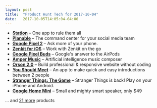 ```yaml
---
layout: post
title:  "Product Hunt Tech for 2017-10-04"
date:   2017-10-05T14:05:04-04:00
---
```


* **[Station](https://www.producthunt.com/posts/station-3?utm_campaign=producthunt-api&utm_medium=api&utm_source=Application%3A+Daily+Digest+RSS+%28ID%3A+3202%29)** – One app to rule them all
* **[Planable](https://www.producthunt.com/posts/planable?utm_campaign=producthunt-api&utm_medium=api&utm_source=Application%3A+Daily+Digest+RSS+%28ID%3A+3202%29)** – The command center for your social media team
* **[Google Pixel 2](https://www.producthunt.com/posts/google-pixel-2?utm_campaign=producthunt-api&utm_medium=api&utm_source=Application%3A+Daily+Digest+RSS+%28ID%3A+3202%29)** – Ask more of your phone.
* **[Zenkit for iOS](https://www.producthunt.com/posts/zenkit-for-ios?utm_campaign=producthunt-api&utm_medium=api&utm_source=Application%3A+Daily+Digest+RSS+%28ID%3A+3202%29)** – Work with Zenkit on the go
* **[Google Pixel Buds](https://www.producthunt.com/posts/google-pixel-buds?utm_campaign=producthunt-api&utm_medium=api&utm_source=Application%3A+Daily+Digest+RSS+%28ID%3A+3202%29)** – Google's answer to the AirPods
* **[Amper Music](https://www.producthunt.com/posts/amper-music?utm_campaign=producthunt-api&utm_medium=api&utm_source=Application%3A+Daily+Digest+RSS+%28ID%3A+3202%29)** – Artificial intelligence music composer
* **[Orson 2.0](https://www.producthunt.com/posts/orson-2-0?utm_campaign=producthunt-api&utm_medium=api&utm_source=Application%3A+Daily+Digest+RSS+%28ID%3A+3202%29)** – Build professional & responsive website without coding
* **[You Should Meet](https://www.producthunt.com/posts/you-should-meet?utm_campaign=producthunt-api&utm_medium=api&utm_source=Application%3A+Daily+Digest+RSS+%28ID%3A+3202%29)** – An app to make quick and easy introductions between 2 people
* **[Stranger Things: The Game](https://www.producthunt.com/posts/stranger-things-the-game?utm_campaign=producthunt-api&utm_medium=api&utm_source=Application%3A+Daily+Digest+RSS+%28ID%3A+3202%29)** – Stranger Things is back! Play on your iPhone and Android.
* **[Google Home Mini](https://www.producthunt.com/posts/google-home-mini?utm_campaign=producthunt-api&utm_medium=api&utm_source=Application%3A+Daily+Digest+RSS+%28ID%3A+3202%29)** – Small and mighty smart speaker, only $49

… and [21 more](https://www.producthunt.com/tech) products